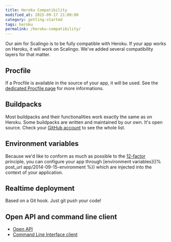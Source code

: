 ```yaml
---
title: Heroku Compatibility
modified_at: 2015-09-17 21:00:00
category: getting-started
tags: heroku
permalink: /heroku-compatibility/
---
```


Our aim for Scalingo is to be fully compatible with Heroku. If your app works on Heroku, it will work on Scalingo. We've added several compatibility layers for that matter.

## Procfile

If a Procfile is available in the source of your app, it will be used. See the [dedicated Procfile page](/internals/procfile.html) for more informations.

## Buildpacks

Most buildpacks and their functionalities work exactly the same as on Heroku. Some buildpacks are written and maintained by our own. It's open source. Check your [GitHub account](https://github.com/Scalingo/?query=buildpack) to see the whole list.

## Environment variables

Because we'd like to conform as much as possible to the [12-factor](http://12factor.net/) principle, you can configure your app through [environment variables]({% post_url app/2014-09-15-environment %}) which are injected into the context of your application.

## Realtime deployment

Based on a Git hook. Just git push your code!

## Open API and command line client

* [Open API](http://developers.scalingo.com/)
* [Command Line Interface client](http://cli.scalingo.com/)
